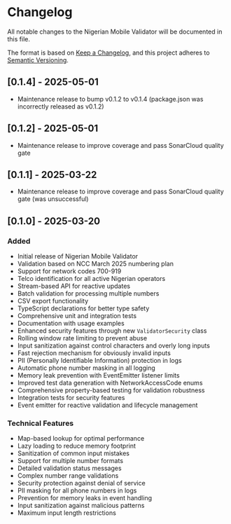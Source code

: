 # Changelog

All notable changes to the Nigerian Mobile Validator will be documented in this file.

The format is based on [Keep a Changelog](https://keepachangelog.com/en/1.0.0/),
and this project adheres to [Semantic Versioning](https://semver.org/spec/v2.0.0.html).

## [0.1.4] - 2025-05-01
- Maintenance release to bump v0.1.2 to v0.1.4 (package.json was incorrectly released as v0.1.2)

## [0.1.2] - 2025-05-01
- Maintenance release to improve coverage and pass SonarCloud quality gate

## [0.1.1] - 2025-03-22
- Maintenance release to improve coverage and pass SonarCloud quality gate (was unsuccessful)

## [0.1.0] - 2025-03-20

### Added
- Initial release of Nigerian Mobile Validator
- Validation based on NCC March 2025 numbering plan
- Support for network codes 700-919
- Telco identification for all active Nigerian operators
- Stream-based API for reactive updates
- Batch validation for processing multiple numbers
- CSV export functionality
- TypeScript declarations for better type safety
- Comprehensive unit and integration tests
- Documentation with usage examples
- Enhanced security features through new `ValidatorSecurity` class
- Rolling window rate limiting to prevent abuse
- Input sanitization against control characters and overly long inputs
- Fast rejection mechanism for obviously invalid inputs
- PII (Personally Identifiable Information) protection in logs
- Automatic phone number masking in all logging
- Memory leak prevention with EventEmitter listener limits
- Improved test data generation with NetworkAccessCode enums
- Comprehensive property-based testing for validation robustness
- Integration tests for security features
- Event emitter for reactive validation and lifecycle management

### Technical Features
- Map-based lookup for optimal performance
- Lazy loading to reduce memory footprint
- Sanitization of common input mistakes
- Support for multiple number formats
- Detailed validation status messages
- Complex number range validations
- Security protection against denial of service
- PII masking for all phone numbers in logs
- Prevention for memory leaks in event handling
- Input sanitization against malicious patterns
- Maximum input length restrictions
